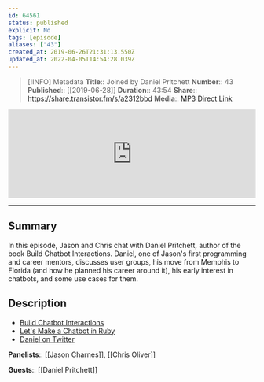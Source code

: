 ```yaml
---
id: 64561
status: published
explicit: No
tags: [episode]
aliases: ["43"]
created_at: 2019-06-26T21:31:13.550Z
updated_at: 2022-04-05T14:54:28.039Z
---
```


> [!INFO] Metadata
> **Title**:: Joined by Daniel Pritchett
> **Number**:: 43
> **Published**:: [[2019-06-28]]
> **Duration**:: 43:54
> **Share**:: <https://share.transistor.fm/s/a2312bbd>
> **Media**:: [MP3 Direct Link](https://dts.podtrac.com/redirect.mp3/media.transistor.fm/a2312bbd/65fc5814.mp3)

<iframe width="100%" height="180" frameborder="no" scrolling="no" seamless src="https://share.transistor.fm/e/a2312bbd/dark"></iframe>

---

## Summary

In this episode, Jason and Chris chat with Daniel Pritchett, author of the book Build Chatbot Interactions. Daniel, one of Jason's first programming and career mentors, discusses user groups, his move from Memphis to Florida (and how he planned his career around it), his early interest in chatbots, and some use cases for them.

## Description

- [Build Chatbot Interactions](https://pragprog.com/book/dpchat/build-chatbot-interactions)
- [Let's Make a Chatbot in Ruby](https://twitter.com/avdi/status/1142110207813783552)
- [Daniel on Twitter](http://twitter.com/DPritchett)

**Panelists**:: [[Jason Charnes]], [[Chris Oliver]]

**Guests**:: [[Daniel Pritchett]]
